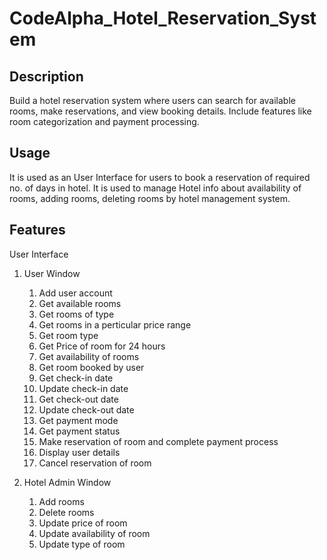 # CodeAlpha_Hotel_Reservation_System

## Description
Build a hotel reservation system where users can search for available rooms, make reservations, and view booking details. Include features like room categorization and payment processing.

## Usage
It is used as an User Interface for users to book a reservation of required no. of days in hotel.
It is used to manage Hotel info about availability of rooms, adding rooms, deleting rooms by hotel management system.

## Features
User Interface
1. User Window
    1. Add user account
    2. Get available rooms
    3. Get rooms of type
    4. Get rooms in a perticular price range
    5. Get room type
    6. Get Price of room for 24 hours
    7. Get availability of rooms
    8. Get room booked by user
    9. Get check-in date
    10. Update check-in date
    11. Get check-out date
    12. Update check-out date
    13. Get payment mode
    14. Get payment status
    15. Make reservation of room and complete payment process
    16. Display user details
    17. Cancel reservation of room
    
2. Hotel Admin Window
    1. Add rooms
    2. Delete rooms
    3. Update price of room
    4. Update availability of room
    5. Update type of room
